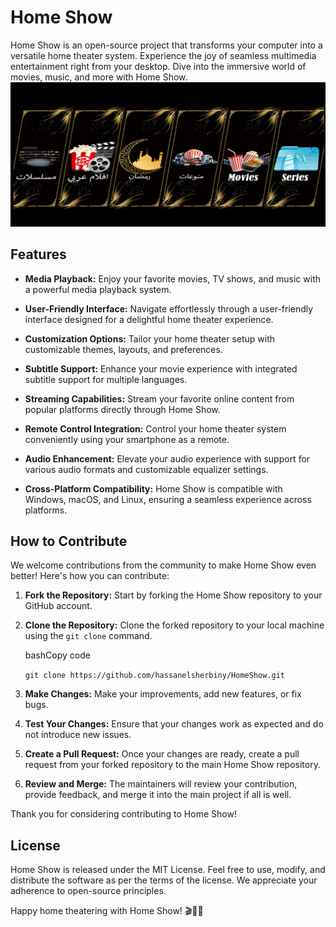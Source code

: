 
# Home Show

Home Show is an open-source project that transforms your computer into a versatile home theater system. Experience the joy of seamless multimedia entertainment right from your desktop. Dive into the immersive world of movies, music, and more with Home Show.
![homeshow fontpage](https://github.com/hassanelsherbiny/externalfiles/blob/master/HomeShow.png?raw=true)
## Features

-   **Media Playback:** Enjoy your favorite movies, TV shows, and music with a powerful media playback system.
    
-   **User-Friendly Interface:** Navigate effortlessly through a user-friendly interface designed for a delightful home theater experience.
    
-   **Customization Options:** Tailor your home theater setup with customizable themes, layouts, and preferences.
    
-   **Subtitle Support:** Enhance your movie experience with integrated subtitle support for multiple languages.
    
-   **Streaming Capabilities:** Stream your favorite online content from popular platforms directly through Home Show.
    
-   **Remote Control Integration:** Control your home theater system conveniently using your smartphone as a remote.
    
-   **Audio Enhancement:** Elevate your audio experience with support for various audio formats and customizable equalizer settings.
    
-   **Cross-Platform Compatibility:** Home Show is compatible with Windows, macOS, and Linux, ensuring a seamless experience across platforms.
    

## How to Contribute

We welcome contributions from the community to make Home Show even better! Here's how you can contribute:

1.  **Fork the Repository:** Start by forking the Home Show repository to your GitHub account.
    
2.  **Clone the Repository:** Clone the forked repository to your local machine using the `git clone` command.
    
    bashCopy code
    
    `git clone https://github.com/hassanelsherbiny/HomeShow.git` 
    
3.  **Make Changes:** Make your improvements, add new features, or fix bugs.
    
4.  **Test Your Changes:** Ensure that your changes work as expected and do not introduce new issues.
    
5.  **Create a Pull Request:** Once your changes are ready, create a pull request from your forked repository to the main Home Show repository.
    
6.  **Review and Merge:** The maintainers will review your contribution, provide feedback, and merge it into the main project if all is well.
    

Thank you for considering contributing to Home Show!

## License

Home Show is released under the MIT License. Feel free to use, modify, and distribute the software as per the terms of the license. We appreciate your adherence to open-source principles.

Happy home theatering with Home Show! 🎬🎵🍿